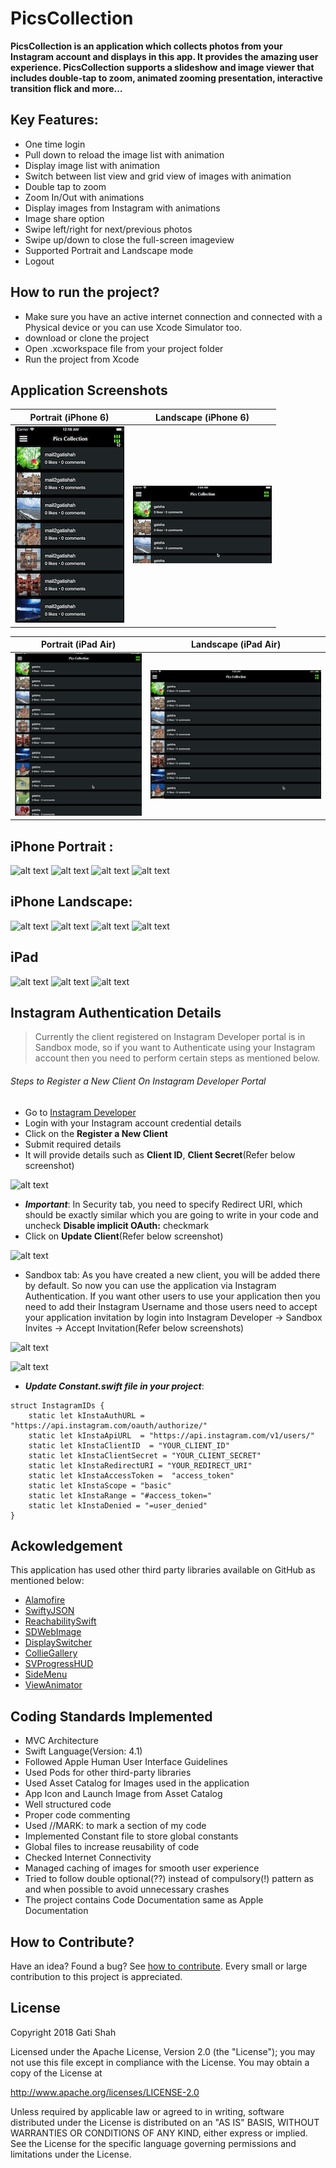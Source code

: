 # PicsCollection

**PicsCollection is an application which collects photos from your Instagram account and displays in this app. It provides the amazing user experience. PicsCollection supports a slideshow and image viewer that includes double-tap to zoom, animated zooming presentation, interactive transition flick and more…**

## Key Features:

- One time login
- Pull down to reload the image list with animation
- Display image list with animation
- Switch between list view and grid view of images with animation
- Double tap to zoom
- Zoom In/Out with animations
- Display images from Instagram with animations
- Image share option
- Swipe left/right for next/previous photos
- Swipe up/down to close the full-screen imageview
- Supported Portrait and Landscape mode
- Logout

## How to run the project?

- Make sure you have an active internet connection and connected with a Physical device or you can use Xcode Simulator too.
- download or clone the project
- Open .xcworkspace file from your project folder
- Run the project from Xcode

    
## Application Screenshots

|Portrait (iPhone 6)|Landscape (iPhone 6)|
|:---:|:---:|
|![iPhoneP.gif](/Github_data/iPhoneP.gif)|![iPhoneL.gif](/Github_data/iPhoneL.gif)|

|Portrait (iPad Air)|Landscape (iPad Air)|
|:---:|:---:|
|![iPadP.gif](/Github_data/iPadP.gif)|![iPadL.gif](/Github_data/iPadL.gif)|

## iPhone Portrait :
![alt text](https://github.com/igatsha/PicsCollection/blob/master/Github_data/WelcomeiPhoneP.png)            ![alt text](https://github.com/igatsha/PicsCollection/blob/master/Github_data/SideMenuiPhoneP.png)            ![alt text](https://github.com/igatsha/PicsCollection/blob/master/Github_data/ListViewiPhoneP.png)            ![alt text](https://github.com/igatsha/PicsCollection/blob/master/Github_data/GridViewiPhoneP.png)

## iPhone Landscape:
![alt text](https://github.com/igatsha/PicsCollection/blob/master/Github_data/WelcomeiPhoneL.png)            ![alt text](https://github.com/igatsha/PicsCollection/blob/master/Github_data/SideMenuiPhoneL.png)            ![alt text](https://github.com/igatsha/PicsCollection/blob/master/Github_data/ListViewiPhoneL.png)            ![alt text](https://github.com/igatsha/PicsCollection/blob/master/Github_data/GridViewiPhoneL.png)


## iPad
![alt text](https://github.com/igatsha/PicsCollection/blob/master/Github_data/SideMenuiPadP.png)            ![alt text](https://github.com/igatsha/PicsCollection/blob/master/Github_data/ListViewiPadL.png)            ![alt text](https://github.com/igatsha/PicsCollection/blob/master/Github_data/GridViewiPadP.png)


## Instagram Authentication Details

> Currently the client registered on Instagram Developer portal is in Sandbox mode, so if you want to Authenticate using your Instagram account then you need to perform certain steps as mentioned below.

###### Steps to Register a New Client On Instagram Developer Portal

- Go to [Instagram Developer](https://www.instagram.com/developer/)
- Login with your Instagram account credential details
- Click on the **Register a New Client**
- Submit required details
- It will provide details such as **Client ID**, **Client Secret**(Refer below screenshot)


![alt text](https://github.com/igatsha/PicsCollection/blob/master/Github_data/create_client.png)


- **_Important_**: In Security tab, you need to specify Redirect URI, which should be exactly similar which you are going to write in your code and uncheck **Disable implicit OAuth:** checkmark
- Click on **Update Client**(Refer below screenshot)


![alt text](https://github.com/igatsha/PicsCollection/blob/master/Github_data/security_update.png)


- Sandbox tab: As you have created a new client, you will be added there by default. So now you can use the application via Instagram Authentication. If you want other users to use your application then you need to add their Instagram Username and those users need to accept your application invitation by login into Instagram Developer -> Sandbox Invites -> Accept Invitation(Refer below screenshots)

![alt text](https://github.com/igatsha/PicsCollection/blob/master/Github_data/accept.png)


![alt text](https://github.com/igatsha/PicsCollection/blob/master/Github_data/accepted_invitation.png)


- **_Update Constant.swift file in your project_**:
````
struct InstagramIDs {
    static let kInstaAuthURL = "https://api.instagram.com/oauth/authorize/"
    static let kInstaApiURL  = "https://api.instagram.com/v1/users/"
    static let kInstaClientID  = "YOUR_CLIENT_ID"
    static let kInstaClientSecret = "YOUR_CLIENT_SECRET"
    static let kInstaRedirectURI = "YOUR_REDIRECT_URI"
    static let kInstaAccessToken =  "access_token"
    static let kInstaScope = "basic"
    static let kInstaRange = "#access_token="
    static let kInstaDenied = "=user_denied"
}
````
    
## Ackowledgement

This application has used other third party libraries available on GitHub as mentioned below:

- [Alamofire](https://github.com/Alamofire/Alamofire)
- [SwiftyJSON](https://github.com/SwiftyJSON/SwiftyJSON)
- [ReachabilitySwift](https://github.com/ashleymills/Reachability.swift)
- [SDWebImage](https://github.com/rs/SDWebImage)
- [DisplaySwitcher](https://github.com/Yalantis/DisplaySwitcher)
- [CollieGallery](https://github.com/gmunhoz/CollieGallery)
- [SVProgressHUD](https://github.com/SVProgressHUD/SVProgressHUD)
- [SideMenu](https://github.com/jonkykong/SideMenu)
- [ViewAnimator](https://github.com/marcosgriselli/ViewAnimator)

## Coding Standards Implemented

- MVC Architecture
- Swift Language(Version: 4.1)
- Followed Apple Human User Interface Guidelines
- Used Pods for other third-party libraries
- Used Asset Catalog for Images used in the application
- App Icon and Launch Image from Asset Catalog
- Well structured code
- Proper code commenting
- Used //MARK: to mark a section of my code
- Implemented Constant file to store global constants
- Global files to increase reusability of code
- Checked Internet Connectivity
- Managed caching of images for smooth user experience
- Tried to follow double optional(??) instead of compulsory(!) pattern as and when possible to avoid unnecessary crashes
- The project contains Code Documentation same as Apple Documentation

## How to Contribute?

Have an idea? Found a bug? See [how to contribute](https://github.com/igatsha/PicsCollection/blob/master/Github_data/CONTRIBUTION.md). Every small or large contribution to this project is appreciated.
    
## License
Copyright 2018 Gati Shah

Licensed under the Apache License, Version 2.0 (the "License"); you may not use this file except in compliance with the License. You may obtain a copy of the License at

http://www.apache.org/licenses/LICENSE-2.0

Unless required by applicable law or agreed to in writing, software distributed under the License is distributed on an "AS IS" BASIS, WITHOUT WARRANTIES OR CONDITIONS OF ANY KIND, either express or implied. See the License for the specific language governing permissions and limitations under the License.
